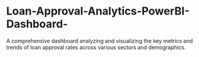 # Loan-Approval-Analytics-PowerBI-Dashboard-
A comprehensive dashboard analyzing and visualizing the key metrics and trends of loan approval rates across various sectors and demographics.
